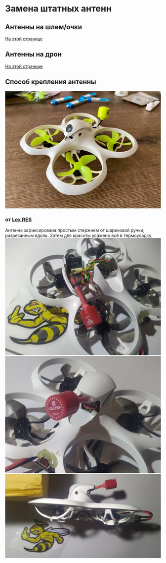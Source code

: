 # Замена штатных антенн

## Антенны на шлем/очки 
[На этой странице](./../../../../15_Шлемы_Очки/20_Антенны_на_аналог.md)

## Антенны на дрон
[На этой странице](./../../../20_VTX/Антенны_на_аналог.md)

## Способ крепления антенны

![](CetusX_Foxeer.jpg)

### от [Lex RES](https://t.me/meganoobe)
Антенна зафиксирована простым стержнем от шариковой ручки, разрезанным вдоль. Затем для красоты усажено всё в термоусадку.  
![](Antenna2.jpg)  
![](Antenna3.jpg)  
![](Antenna1.jpg)  
 